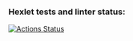 ### Hexlet tests and linter status:
[![Actions Status](https://github.com/AlexanderUridin/python-project-83/actions/workflows/hexlet-check.yml/badge.svg)](https://github.com/AlexanderUridin/python-project-83/actions)